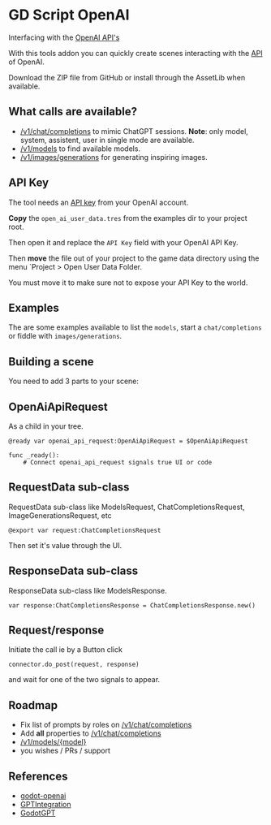 # GD Script OpenAI

Interfacing with the [OpenAI API's](https://platform.openai.com/overview)

With this tools addon you can quickly create scenes interacting with the
[API](https://platform.openai.com/docs/api-reference) of OpenAI.

Download the ZIP file from GitHub or install through the AssetLib when available.

## What calls are available?

- [/v1/chat/completions](https://platform.openai.com/docs/api-reference/chat)
  to mimic ChatGPT sessions. **Note**: only model, system, assistent, user in single mode are available.
- [/v1/models](https://platform.openai.com/docs/api-reference/models) to find available models.
- [/v1/images/generations](https://platform.openai.com/docs/api-reference/images) for generating inspiring images.

## API Key

The tool needs an [API key](https://platform.openai.com/account/api-keys)
from your OpenAI account.

**Copy** the `open_ai_user_data.tres` from the examples dir to your project root.

Then open it and replace the `API Key` field with your OpenAI API Key.

Then **move** the file out of your project to the game data directory using the menu `Project > Open User Data Folder.

You must move it to make sure not to expose your API Key to the world.

## Examples

The are some examples available to list the `models`, start a `chat/completions`
or fiddle with `images/generations`.

## Building a scene

You need to add 3 parts to your scene:

## OpenAiApiRequest

As a child in your tree.

```gdscript
@ready var openai_api_request:OpenAiApiRequest = $OpenAiApiRequest

func _ready():
	# Connect openai_api_request signals true UI or code
```

## RequestData sub-class

RequestData sub-class like ModelsRequest, ChatCompletionsRequest, ImageGenerationsRequest, etc

```gdscript
@export var request:ChatCompletionsRequest
```

Then set it's value through the UI.

## ResponseData sub-class

ResponseData sub-class like ModelsResponse.

```gdscript
var response:ChatCompletionsResponse = ChatCompletionsResponse.new()
```

## Request/response

Initiate the call ie by a Button click

```
connector.do_post(request, response)
```

and wait for one of the two signals to appear.

## Roadmap

- Fix list of prompts by roles on [/v1/chat/completions](https://platform.openai.com/docs/api-reference/chat)
- Add **all** properties to [/v1/chat/completions](https://platform.openai.com/docs/api-reference/chat)
- [/v1/models/{model}](https://platform.openai.com/docs/api-reference/models/retrieve)
- you wishes / PRs / support

## References

- [godot-openai](https://github.com/Buri/godot-openai)
- [GPTIntegration](https://github.com/finepointcgi/Godot-Open-AI-GPT-Integration)
- [GodotGPT](https://github.com/rrbenx/GodotGPT)
